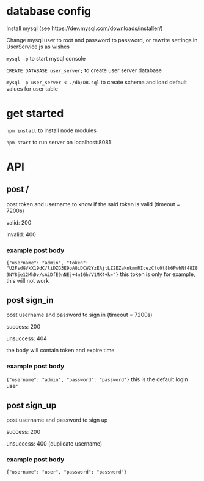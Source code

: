 # database config

<p>Install mysql (see https://dev.mysql.com/downloads/installer/)</p>
<p>Change mysql user to root and password to password, or rewrite settings in UserService.js as wishes</p>

```mysql -p```
 to start mysql console

```CREATE DATABASE user_server;```
 to create user server database

```mysql -p user_server < ./db/DB.sql```
 to create schema and load default values for user table

# get started

```npm install```
 to install node modules

```npm start```
 to run server on localhost:8081

# API

## post /

<p>post token and username to know if the said token is valid (timeout = 7200s)</p>
<p>valid: 200</p>
<p>invalid: 400</p>

### example post body

```{"username": "admin", "token": "U2FsdGVkX19dC/liDZG3E9oA8iDCW2YzEAjtLZ2EZaknkmmRIcezCfc0t8k6PwhNf48I89NY8je12MhDv/sAiDfE9nNEj+4n1Gh/V1MX4+k="}```
  this token is only for example, this will not work

## post sign_in

<p>post username and password to sign in (timeout = 7200s)</p>
<p>success: 200</p>
<p>unsuccess: 404</p>
<p>the body will contain token and expire time</p>

### example post body

```{"username": "admin", "password": "password"}```
  this is the default login user

## post sign_up

<p>post username and password to sign up</p>
<p>success: 200</p>
<p>unsuccess: 400 (duplicate username)</p>

### example post body

```{"username": "user", "password": "password"}```